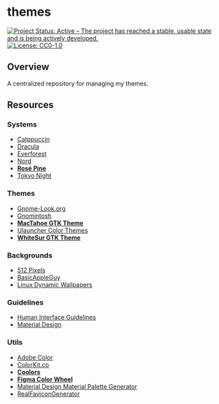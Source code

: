 # themes

<!-- badges: start -->
[![Project Status: Active – The project has reached a stable, usable state and is being actively developed.](https://img.shields.io/badge/Repo%20Status-Active-10D810.svg)](https://www.repostatus.org/#active)
[![License: CC0-1.0](https://img.shields.io/badge/License-CC0_1.0-lightgrey.svg)](http://creativecommons.org/publicdomain/zero/1.0/)
<!-- badges: end -->

## Overview

A centralized repository for managing my themes.

## Resources

### Systems

- [Catppuccin](https://catppuccin.com/)
- [Dracula](https://draculatheme.com/)
- [Everforest](https://everforest.vercel.app/)
- [Nord](https://www.nordtheme.com/)
- [**Rosé Pine**](https://rosepinetheme.com/)
- [Tokyo Night](https://github.com/tokyo-night)

### Themes

- [Gnome-Look.org](https://www.gnome-look.org/browse/)
- [Gnomintosh](https://github.com/jothi-prasath/gnomintosh)
- [**MacTahoe GTK Theme**](https://github.com/vinceliuice/MacTahoe-gtk-theme)
- [Ulauncher Color Themes](https://gist.github.com/gornostal/02a232e6e560da7946c053555ced6cce)
- [**WhiteSur GTK Theme**](https://github.com/vinceliuice/WhiteSur-gtk-theme)

### Backgrounds

- [512 Pixels](https://512pixels.net/projects/default-mac-wallpapers-in-5k/)
- [BasicAppleGuy](https://basicappleguy.com/)
- [Linux Dynamic Wallpapers](https://github.com/saint-13/Linux_Dynamic_Wallpapers)

### Guidelines

- [Human Interface Guidelines](https://developer.apple.com/design/human-interface-guidelines/)
- [Material Design](https://m2.material.io/design/guidelines-overview)

### Utils

- [Adobe Color](https://color.adobe.com/)
- [ColorKit.co](https://colorkit.co/)
- [**Coolors**](https://coolors.co/)
- [**Figma Color Wheel**](https://www.figma.com/color-wheel/)
- [Material Design Material Palette Generator](https://m2.material.io/design/color/the-color-system.html#tools-for-picking-colors)
- [RealFaviconGenerator](https://realfavicongenerator.net)
